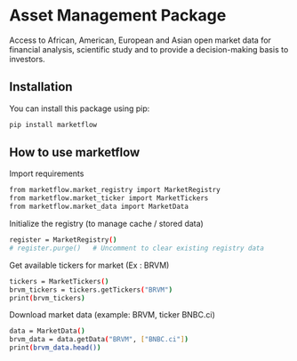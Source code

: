 # Asset Management Package

Access to African, American, European and Asian open market data for financial analysis, scientific study and to provide a decision-making basis to investors.

## Installation

You can install this package using pip:

```bash
pip install marketflow
```

## How to use marketflow

Import requirements 

```bash
from marketflow.market_registry import MarketRegistry
from marketflow.market_ticker import MarketTickers
from marketflow.market_data import MarketData
```

Initialize the registry (to manage cache / stored data)

```bash
register = MarketRegistry()
# register.purge()   # Uncomment to clear existing registry data
```

Get available tickers for market (Ex : BRVM)

```bash
tickers = MarketTickers()
brvm_tickers = tickers.getTickers("BRVM")
print(brvm_tickers)
```

Download market data (example: BRVM, ticker BNBC.ci)
```bash
data = MarketData()
brvm_data = data.getData("BRVM", ["BNBC.ci"])
print(brvm_data.head())
```